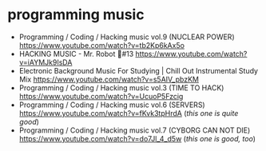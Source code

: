 # programming music

- Programming / Coding / Hacking music vol.9 (NUCLEAR POWER) https://www.youtube.com/watch?v=tb2Kp6kAx5o
- HACKING MUSIC - Mr. Robot 🤖#13 https://www.youtube.com/watch?v=iAYMJk9IsDA
- Electronic Background Music For Studying | Chill Out Instrumental Study Mix https://www.youtube.com/watch?v=s5AIV_pbzKM
- Programming / Coding / Hacking music vol.3 (TIME TO HACK) https://www.youtube.com/watch?v=UcuoP5Fzcig
- Programming / Coding / Hacking music vol.6 (SERVERS) https://www.youtube.com/watch?v=fKvk3tpHrdA (*this one is quite good*)
- Programming / Coding / Hacking music vol.7 (CYBORG CAN NOT DIE) https://www.youtube.com/watch?v=do7Jl_4_d5w (*this one is good, too*)
